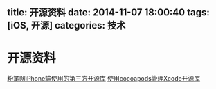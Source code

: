 title: 开源资料
date: 2014-11-07 18:00:40
tags: [iOS, 开源]
categories: 技术
---

# 开源资料

[粉笔网iPhone端使用的第三方开源库](http://blog.csdn.net/awaylin113/article/details/38517145)
[使用cocoapods管理Xcode开源库](http://blog.csdn.net/awaylin113/article/details/39347893)